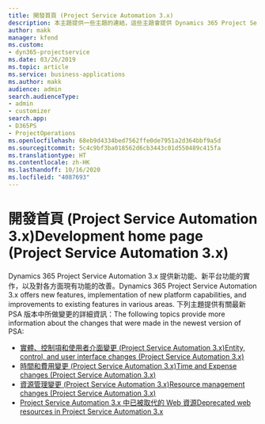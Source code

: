 ```yaml
---
title: 開發首頁 (Project Service Automation 3.x)
description: 本主題提供一些主題的連結，這些主題會提供 Dynamics 365 Project Service Automation (PSA) 3.x 版的開發詳細資訊。
author: makk
manager: kfend
ms.custom:
- dyn365-projectservice
ms.date: 03/26/2019
ms.topic: article
ms.service: business-applications
ms.author: makk
audience: admin
search.audienceType:
- admin
- customizer
search.app:
- D365PS
- ProjectOperations
ms.openlocfilehash: 68eb9d4334bed7562ffe0de7951a2d364bbf9a5d
ms.sourcegitcommit: 5c4c9bf3ba018562d6cb3443c01d550489c415fa
ms.translationtype: HT
ms.contentlocale: zh-HK
ms.lasthandoff: 10/16/2020
ms.locfileid: "4087693"
---
```

# <a name="development-home-page-project-service-automation-3x"></a><span data-ttu-id="e2e26-103">開發首頁 (Project Service Automation 3.x)</span><span class="sxs-lookup"><span data-stu-id="e2e26-103">Development home page (Project Service Automation 3.x)</span></span>

<span data-ttu-id="e2e26-104">Dynamics 365 Project Service Automation 3.x 提供新功能、新平台功能的實作，以及對各方面現有功能的改善。</span><span class="sxs-lookup"><span data-stu-id="e2e26-104">Dynamics 365 Project Service Automation 3.x offers new features, implementation of new platform capabilities, and improvements to existing features in various areas.</span></span> <span data-ttu-id="e2e26-105">下列主題提供有關最新 PSA 版本中所做變更的詳細資訊：</span><span class="sxs-lookup"><span data-stu-id="e2e26-105">The following topics provide more information about the changes that were made in the newest version of PSA:</span></span>

- [<span data-ttu-id="e2e26-106">實體、控制項和使用者介面變更 (Project Service Automation 3.x)</span><span class="sxs-lookup"><span data-stu-id="e2e26-106">Entity, control, and user interface changes (Project Service Automation 3.x)</span></span>](../developer-guides/entity-changes-v3.x.md)
- [<span data-ttu-id="e2e26-107">時間和費用變更 (Project Service Automation 3.x)</span><span class="sxs-lookup"><span data-stu-id="e2e26-107">Time and Expense changes (Project Service Automation 3.x)</span></span>](../developer-guides/time-expense-changes-v3.x.md)
- [<span data-ttu-id="e2e26-108">資源管理變更 (Project Service Automation 3.x)</span><span class="sxs-lookup"><span data-stu-id="e2e26-108">Resource management changes (Project Service Automation 3.x)</span></span>](../developer-guides/resource-management-changes-v3.x.md)
- [<span data-ttu-id="e2e26-109">Project Service Automation 3.x 中已被取代的 Web 資源</span><span class="sxs-lookup"><span data-stu-id="e2e26-109">Deprecated web resources in Project Service Automation 3.x</span></span>](../developer-guides/web-resources-deprecated-v3.x.md)
